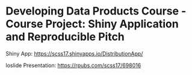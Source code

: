 # Developing Data Products Course - Course Project: Shiny Application and Reproducible Pitch

Shiny App: https://scss17.shinyapps.io/DistributionApp/

loslide Presentation: https://rpubs.com/scss17/698016

